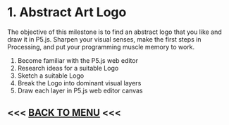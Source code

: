 # 1. Abstract Art Logo
The objective of this milestone is to find an abstract logo that you like and draw it in P5.js. Sharpen your visual senses, make the first steps in Processing, and put your programming muscle memory to work.
1. Become familiar with the P5.js web editor
2. Research ideas for a suitable Logo
3. Sketch a suitable Logo
4. Break the Logo into dominant visual layers
5. Draw each layer in P5.js web editor canvas



## <<< [BACK TO MENU](../README.md) <<<